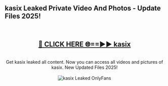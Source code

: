 <h2>kasix Leaked Private Video And Photos - Update Files 2025!</h2>
<br>
<div align="center">
<h2><a href="https://top-ai-tools.click/QrbHav" rel="nofollow">🔴 CLICK HERE 🌐==►► kasix</a></h2>
<br>
Get kasix leaked all content. Now you can access all videos and pictures of kasix. New Updated Files 2025!
<br>
<br>
<a href="https://top-ai-tools.click/QrbHav" rel="nofollow" data-target="animated-image.originalLink"><img src="https://i.ibb.co.com/WyWwxjT/player-gif2.gif" alt="kasix Leaked  OnlyFans" style="max-width: 100%; display: inline-block;" data-target="animated-image.originalImage"></a>
</div>
<br>